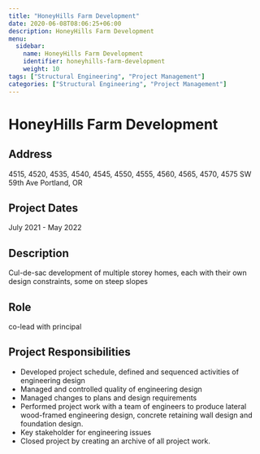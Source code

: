 ```yaml
---
title: "HoneyHills Farm Development"
date: 2020-06-08T08:06:25+06:00
description: HoneyHills Farm Development
menu:
  sidebar:
    name: HoneyHills Farm Development
    identifier: honeyhills-farm-development
    weight: 10
tags: ["Structural Engineering", "Project Management"]
categories: ["Structural Engineering", "Project Management"]
---
```


# HoneyHills Farm Development

## Address
4515, 4520, 4535, 4540, 4545, 4550, 4555, 4560, 4565, 4570, 4575 SW 59th Ave Portland, OR

## Project Dates
July 2021 - May 2022

## Description
Cul-de-sac development of multiple storey homes, each with their own design constraints, some on steep slopes

## Role
co-lead with principal

## Project Responsibilities
- Developed project schedule, defined and sequenced activities of engineering design 
- Managed and controlled quality of engineering design
- Managed changes to plans and design requirements
- Performed project work with a team of engineers to produce lateral wood-framed engineering design, concrete retaining wall design and foundation design.
- Key stakeholder for engineering issues
- Closed project by creating an archive of all project work.